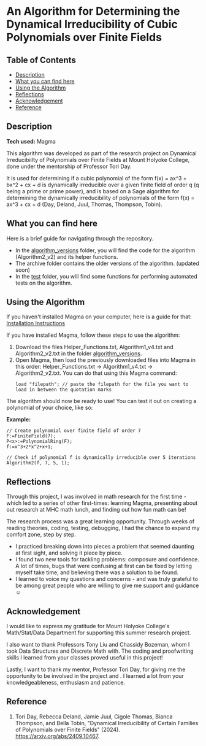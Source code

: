 # An Algorithm for Determining the Dynamical Irreducibility of Cubic Polynomials over Finite Fields


## Table of Contents

  - [Description](#description)
  - [What you can find here](#what-you-can-find-here)
  - [Using the Algorithm](#using-the-algorithm)
  - [Reflections](#reflections)
  - [Acknowledgement](#acknowledgement)
  - [Reference](#reference)

## Description

**Tech used:** Magma

This algorithm was developed as part of the research project on Dynamical Irreducibiilty of Polynomials over Finite Fields at Mount Holyoke College, done under the mentorship of Professor Tori Day.

It is used for determining if a cubic polynomial of the form f(x) = ax^3 + bx^2 + cx + d is dynamically irreducible over a given finite field of order q (q being a prime or prime power), and is based on a Sage algorithm for determining the dynamically irreducibility of polynomials of the form f(x) = ax^3 + cx + d (Day, Deland, Juul, Thomas, Thompson, Tobin).

## What you can find here

Here is a brief guide for navigating through the repository.

* In the [algorithm_versions](https://github.com/lminh209/Algorithm1/tree/main/algorithm_versions) folder, you will find the code for the algorithm (Algorithm2_v2) and its helper functions.
* The archive folder contains the older versions of the algorithm. (updated soon)
* In the [test](https://github.com/lminh209/Algorithm1/tree/main/test) folder, you will find some functions for performing automated tests on the algorithm.

## Using the Algorithm

If you haven't installed Magma on your computer, here is a guide for that: [Installation Instructions](https://magma.maths.usyd.edu.au/magma/faq/install)

If you have installed Magma, follow these steps to use the algorithm:

1. Download the files Helper_Functions.txt, Algorithm1_v4.txt and Algorithm2_v2.txt in the folder [algorithm_versions](https://github.com/lminh209/Algorithm1/tree/main/algorithm_versions).
2. Open Magma, then load the previously downloaded files into Magma in this order: Helper_Functions.txt -> Algorithm1_v4.txt -> Algorithm2_v2.txt.
  You can do that using this Magma command:
    ```
    load "filepath"; // paste the filepath for the file you want to load in between the quotation marks
   ```
The algorithm should now be ready to use! You can test it out on creating a polynomial of your choice, like so:

**Example:**

```
// Create polynomial over finite field of order 7
F:=FiniteField(7);
P<x>:=PolynomialRing(F);
f:=x^3+2*x^2+x+1;

// Check if polynomial f is dynamically irreducible over 5 iterations
Algorithm2(f, 7, 5, 1);
```


## Reflections

Through this project, I was involved in math research for the first time - which led to a series of other first-times: learning Magma, presenting about out research at MHC math lunch, and finding out how fun math can be!

The research process was a great learning opportunity. Through weeks of reading theories, coding, testing, debugging, I had the chance to expand my comfort zone, step by step.

* I practiced breaking down into pieces a problem that seemed daunting at first sight, and solving it piece by piece.
* I found two new tools for tackling problems: composure and confidence. A lot of times, bugs that were confusing at first can be fixed by letting myself take time, and believing there was a solution to be found.
* I learned to voice my questions and concerns - and was truly grateful to be among great people who are willing to give me support and guidance ☺️

## Acknowledgement

I would like to express my gratitude for Mount Holyoke College's Math/Stat/Data Department for supporting this summer research project.

I also want to thank Professors Tony Liu and Chassidy Bozeman, whom I took Data Structures and Discrete Math with. The coding and proofwriting skills I learned from your classes proved useful in this project!

Lastly, I want to thank my mentor, Professor Tori Day, for giving me the opportunity to be involved in the project and . I learned a lot from your knowledgeableness, enthusiasm and patience.

## Reference

1. Tori Day, Rebecca Deland, Jamie Juul, Cigole Thomas, Bianca Thompson, and Bella Tobin, "Dynamical Irreducibility of Certain Families of Polynomials over Finite Fields" (2024). https://arxiv.org/abs/2409.10467.